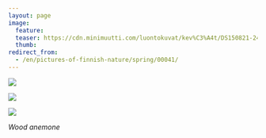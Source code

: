 ```yaml
---
layout: page
image:
  feature:
  teaser: https://cdn.minimuutti.com/luontokuvat/kev%C3%A4t/DS150821-245px.jpg
  thumb:
redirect_from:
  - /en/pictures-of-finnish-nature/spring/00041/
---
```


![](https://cdn.minimuutti.com/luontokuvat/kev%C3%A4t/DS15081-800px.jpg)

![](https://cdn.minimuutti.com/luontokuvat/kev%C3%A4t/DS15086-800px.jpg)

![](https://cdn.minimuutti.com/luontokuvat/kev%C3%A4t/DS15082-800px.jpg)

*Wood anemone*
